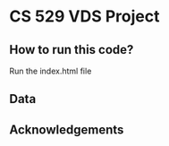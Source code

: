 # CS 529 VDS Project

## How to run this code?
Run the index.html file

## Data


## Acknowledgements
